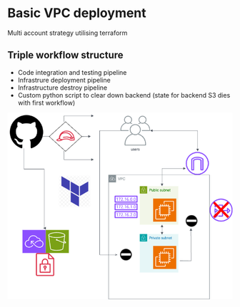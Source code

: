 # Basic VPC deployment

Multi account strategy utilising terraform

## Triple workflow structure
- Code integration and testing pipeline
- Infrastrure deployment pipeline
- Infrastructure destroy pipeline
- Custom python script to clear down backend (state for backend S3 dies with first workflow)

![Architecture Diagram](assets/york.drawio_new.png)
